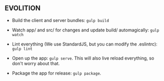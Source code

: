 ## EVOLITION
* Build the client and server bundles: `gulp build`

* Watch app/ and src/ for changes and update build/ automagically: `gulp watch`

* Lint everything (We use StandardJS, but you can modify the .eslintrc): `gulp lint`

* Open up the app: `gulp serve`. This will also live reload everything, so don't worry about that.

* Package the app for release: `gulp package`.
